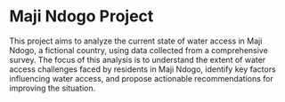 # Maji Ndogo Project
This project aims to analyze the current state of water access in Maji Ndogo, a fictional country, using data collected from a comprehensive survey. The focus of this analysis is to understand the extent of water access challenges faced by residents in Maji Ndogo, identify key factors influencing water access, and propose actionable recommendations for improving the situation.
